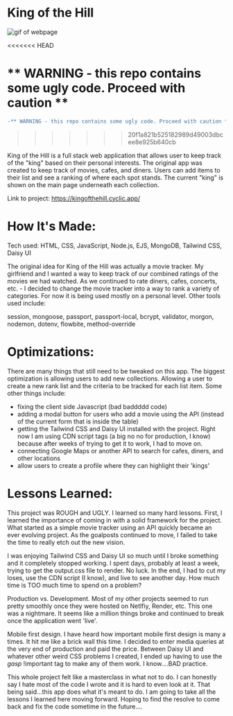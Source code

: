 <h1>King of the Hill</h1>

<img src="kingofthehill.gif" alt="gif of webpage" href="https://kingofthehill.cyclic.app/">

<<<<<<< HEAD

** WARNING - this repo contains some ugly code. Proceed with caution **
=======
```diff
-** WARNING - this repo contains some ugly code. Proceed with caution **
```
>>>>>>> 20f1a821b525182989d49003dbcee8e925b640cb

King of the Hill is a full stack web application that allows user to keep track of the "king" based on their personal interests. The original app was created to keep track of movies, cafes, and diners. Users can add items to their list and see a ranking of where each spot stands. The current "king" is shown on the main page underneath each collection.

Link to project: https://kingofthehill.cyclic.app/

<h1>How It's Made:</h1>

Tech used: HTML, CSS, JavaScript, Node.js, EJS, MongoDB, Tailwind CSS, Daisy UI

The original idea for King of the Hill was actually a movie tracker. My girlfriend and I wanted a way to keep track of our combined ratings of the movies we had watched. As we continued to rate diners, cafes, concerts, etc. - I decided to change the movie tracker into a way to rank a variety of categories. For now it is being used mostly on a personal level. Other tools used include:

session, mongoose, passport, passport-local, bcrypt, validator, morgon, nodemon, dotenv, flowbite, method-override

<h1>Optimizations:</h1>

There are many things that still need to be tweaked on this app. The biggest optimization is allowing users to add new collections. Allowing a user to create a new rank list and the criteria to be tracked for each list item. Some other things include:

- fixing the client side Javascript (bad baddddd code)
- adding a modal button for users who add a movie using the API (instead of the current form that is inside the table)
- getting the Tailwind CSS and Daisy UI installed with the project. Right now I am using CDN script tags (a big no no for production, I know) because after weeks of trying to get it to work, I had to move on. 
- connecting Google Maps or another API to search for cafes, diners, and other locations
- allow users to create a profile where they can highlight their 'kings'

<h1>Lessons Learned:</h1>

This project was ROUGH and UGLY. I learned so many hard lessons. First, I learned the importance of coming in with a solid framework for the project. What started as a simple movie tracker using an API quickly became an ever evolving project. As the goalposts continued to move, I failed to take the time to really etch out the new vision.

I was enjoying Tailwind CSS and Daisy UI so much until I broke something and it completely stopped working. I spent days, probably at least a week, trying to get the output.css file to render. No luck. In the end, I had to cut my loses, use the CDN script (I know), and live to see another day. How much time is TOO much time to spend on a problem?

Production vs. Development. Most of my other projects seemed to run pretty smoothly once they were hosted on Netlfiy, Render, etc. This one was a nightmare. It seems like a million things broke and continued to break once the application went 'live'. 

Mobile first design. I have heard how important mobile first design is many a times. It hit me like a brick wall this time. I decided to enter media queries at the very end of production and paid the price. Between Daisy UI and whatever other weird CSS problems I created, I ended up having to use the *gasp* !important tag to make any of them work. I know....BAD practice. 

This whole project felt like a masterclass in what not to do. I can honestly say I hate most of the code I wrote and it is hard to even look at it. That being said...this app does what it's meant to do. I am going to take all the lessons I learned here moving forward. Hoping to find the resolve to come back and fix the code sometime in the future....
